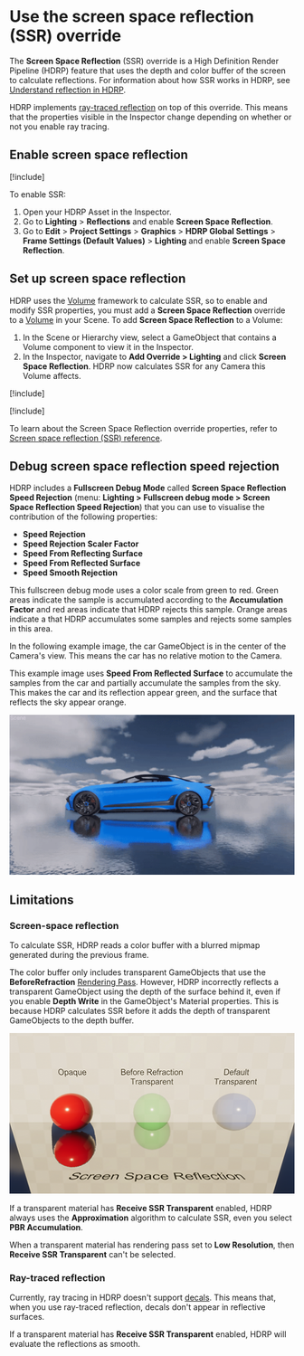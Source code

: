 # Use the screen space reflection (SSR) override

The **Screen Space Reflection** (SSR) override is a High Definition Render Pipeline (HDRP) feature that uses the depth and color buffer of the screen to calculate reflections. For information about how SSR works in HDRP, see [Understand reflection in HDRP](Override-Screen-Space-Reflection.md).

HDRP implements [ray-traced reflection](Ray-Traced-Reflections.md) on top of this override. This means that the properties visible in the Inspector change depending on whether or not you enable ray tracing.

## Enable screen space reflection

[!include[](snippets/Volume-Override-Enable-Override.md)]

To enable SSR:

1. Open your HDRP Asset in the Inspector.
2. Go to **Lighting** > **Reflections** and enable **Screen Space Reflection**.
3. Go to **Edit** > **Project Settings** > **Graphics** > **HDRP Global Settings** > **Frame Settings (Default Values)** > **Lighting** and enable **Screen Space Reflection**.

## Set up screen space reflection

HDRP uses the [Volume](understand-volumes.md) framework to calculate SSR, so to enable and modify SSR properties, you must add a **Screen Space Reflection** override to a [Volume](understand-volumes.md) in your Scene. To add **Screen Space Reflection** to a Volume:

1. In the Scene or Hierarchy view, select a GameObject that contains a Volume component to view it in the Inspector.
2. In the Inspector, navigate to **Add Override > Lighting** and click **Screen Space Reflection**.
   HDRP now calculates SSR for any Camera this Volume affects.

[!include[](snippets/volume-override-api.md)]

[!include[](snippets/tracing-modes.md)]

To learn about the Screen Space Reflection override properties, refer to [Screen space reflection (SSR) reference](reference-screen-space-reflection.md).

## Debug screen space reflection speed rejection

HDRP includes a **Fullscreen Debug Mode** called **Screen Space Reflection Speed Rejection** (menu: **Lighting > Fullscreen debug mode > Screen Space Reflection Speed Rejection**) that you can use to visualise the contribution of the following properties:

- **Speed Rejection**
- **Speed Rejection Scaler Factor**
- **Speed From Reflecting Surface**
- **Speed From Reflected Surface**
- **Speed Smooth Rejection**

This fullscreen debug mode uses a color scale from green to red. Green areas indicate the sample is accumulated according to the **Accumulation Factor** and red areas indicate that HDRP rejects this sample. Orange areas indicate a that HDRP accumulates some samples and rejects some samples in this area.

In the following example image, the car GameObject is in the center of the Camera's view. This means the car has no relative motion to the Camera.

This example image uses **Speed From Reflected Surface** to accumulate the samples from the car and partially accumulate the samples from the sky. This makes the car and its reflection appear green, and the surface that reflects the sky appear orange.

![](Images/ScreenSpaceReflectionPBR_SpeedRejectionSmooth.gif)
## Limitations

### Screen-space reflection

To calculate SSR, HDRP reads a color buffer with a blurred mipmap generated during the previous frame.

The color buffer only includes transparent GameObjects that use the **BeforeRefraction** [Rendering Pass](Surface-Type.md). However, HDRP incorrectly reflects a transparent GameObject using the depth of the surface behind it, even if you enable **Depth Write** in the GameObject's Material properties. This is because HDRP calculates SSR before it adds the depth of transparent GameObjects to the depth buffer.

![](Images/SSRTransparents.png)

If a transparent material has **Receive SSR Transparent** enabled, HDRP always uses the **Approximation** algorithm to calculate SSR, even you select **PBR Accumulation**.

When a transparent material has rendering pass set to **Low Resolution**, then **Receive SSR Transparent** can't be selected.

### Ray-traced reflection

Currently, ray tracing in HDRP doesn't support [decals](decals.md). This means that, when you use ray-traced reflection, decals don't appear in reflective surfaces.

If a transparent material has **Receive SSR Transparent** enabled, HDRP will evaluate the reflections as smooth.
